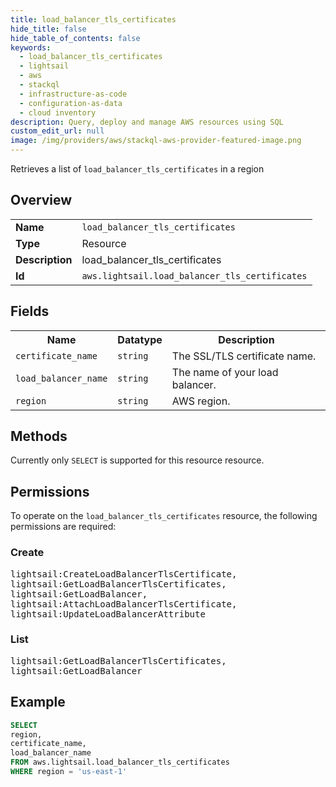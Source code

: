 ```yaml
---
title: load_balancer_tls_certificates
hide_title: false
hide_table_of_contents: false
keywords:
  - load_balancer_tls_certificates
  - lightsail
  - aws
  - stackql
  - infrastructure-as-code
  - configuration-as-data
  - cloud inventory
description: Query, deploy and manage AWS resources using SQL
custom_edit_url: null
image: /img/providers/aws/stackql-aws-provider-featured-image.png
---
```

Retrieves a list of <code>load_balancer_tls_certificates</code> in a region

## Overview
<table><tbody>
<tr><td><b>Name</b></td><td><code>load_balancer_tls_certificates</code></td></tr>
<tr><td><b>Type</b></td><td>Resource</td></tr>
<tr><td><b>Description</b></td><td>load_balancer_tls_certificates</td></tr>
<tr><td><b>Id</b></td><td><code>aws.lightsail.load_balancer_tls_certificates</code></td></tr>
</tbody></table>

## Fields
<table><tbody>
<tr><th>Name</th><th>Datatype</th><th>Description</th></tr>
<tr><td><code>certificate_name</code></td><td><code>string</code></td><td>The SSL&#x2F;TLS certificate name.</td></tr>
<tr><td><code>load_balancer_name</code></td><td><code>string</code></td><td>The name of your load balancer.</td></tr>
<tr><td><code>region</code></td><td><code>string</code></td><td>AWS region.</td></tr>

</tbody></table>

## Methods
Currently only <code>SELECT</code> is supported for this resource resource.

## Permissions

To operate on the <code>load_balancer_tls_certificates</code> resource, the following permissions are required:

### Create
<pre>
lightsail:CreateLoadBalancerTlsCertificate,
lightsail:GetLoadBalancerTlsCertificates,
lightsail:GetLoadBalancer,
lightsail:AttachLoadBalancerTlsCertificate,
lightsail:UpdateLoadBalancerAttribute</pre>

### List
<pre>
lightsail:GetLoadBalancerTlsCertificates,
lightsail:GetLoadBalancer</pre>


## Example
```sql
SELECT
region,
certificate_name,
load_balancer_name
FROM aws.lightsail.load_balancer_tls_certificates
WHERE region = 'us-east-1'
```
